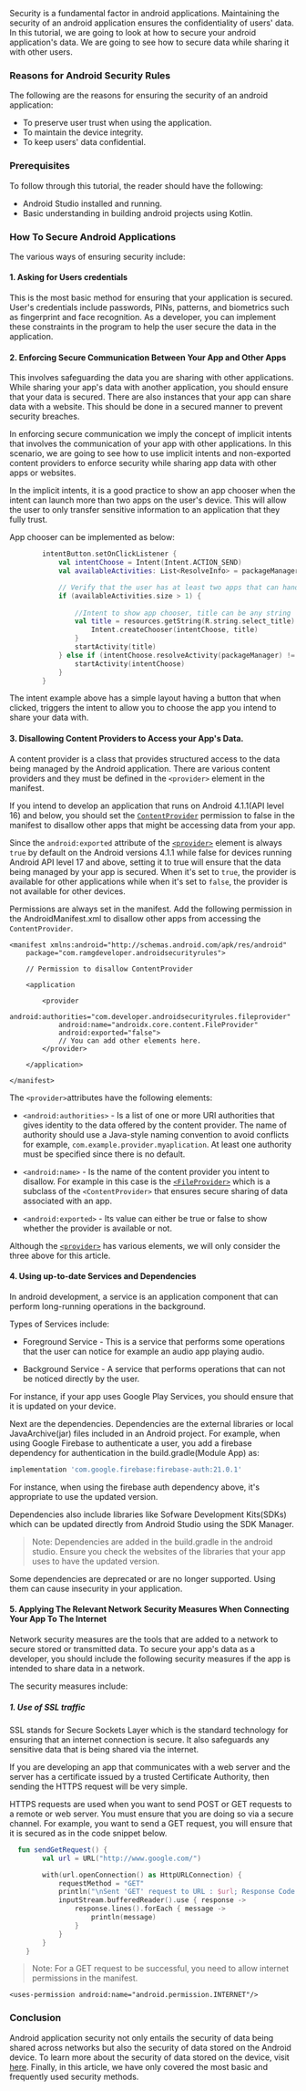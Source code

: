 Security is a fundamental factor in android applications. Maintaining the security of an android application ensures the confidentiality of users' data. In this tutorial, we are going to look at how to secure your android application's data. We are going to see how to secure data while sharing it with other users.

### Reasons for Android Security Rules
The following are the reasons for ensuring the security of an android application:
- To preserve user trust when using the application.
- To maintain the device integrity.
- To keep users' data confidential.

### Prerequisites
To follow through this tutorial, the reader should have the following:
- Android Studio installed and running.
- Basic understanding in building android projects using Kotlin.

### How To Secure Android Applications
The various ways of ensuring security include: 

#### 1. Asking for Users credentials
This is the most basic method for ensuring that your application is secured. User's credentials include passwords, PINs, patterns, and biometrics such as fingerprint and face recognition.
As a developer, you can implement these constraints in the program to help the user secure the data in the application.

#### 2. Enforcing Secure Communication Between Your App and Other Apps

This involves safeguarding the data you are sharing with other applications. While sharing your app's data with another application, you should ensure that your data is secured. There are also instances that your app can share data with a website. This should be done in a secured manner to prevent security breaches.

In enforcing secure communication we imply the concept of implicit intents that involves the communication of your app with other applications. In this scenario, we are going to see how to use implicit intents and non-exported content providers to enforce security while sharing app data with other apps or websites.

In the implicit intents, it is a good practice to show an app chooser when the intent can launch more than two apps on the user's device. This will allow the user to only transfer sensitive information to an application that they fully trust.

App chooser can be implemented as below:
```kotlin
        intentButton.setOnClickListener {
            val intentChoose = Intent(Intent.ACTION_SEND)
            val availableActivities: List<ResolveInfo> = packageManager.queryIntentActivities(intentChoose, PackageManager.MATCH_ALL)

            // Verify that the user has at least two apps that can handle the intent
            if (availableActivities.size > 1) {
                
                //Intent to show app chooser, title can be any string
                val title = resources.getString(R.string.select_title).let { title ->
                    Intent.createChooser(intentChoose, title)
                }
                startActivity(title)
            } else if (intentChoose.resolveActivity(packageManager) != null) {
                startActivity(intentChoose)
            }
        }
```
The intent example above has a simple layout having a button that when clicked, triggers the intent to allow you to choose the app you intend to share your data with.

#### 3. Disallowing Content Providers to Access your App's Data.
A content provider is a class that provides structured access to the data being managed by the Android application. There are various content providers and they must be defined in the `<provider>` element in the manifest.

If you intend to develop an application that runs on Android 4.1.1(API level 16) and below, you should set the [`ContentProvider`](https://developer.android.com/reference/android/content/ContentProvider) permission to false in the manifest to disallow other apps that might be accessing data from your app.

Since the `android:exported` attribute of the [`<provider>`](https://developer.android.com/guide/topics/manifest/provider-element) element is always `true` by default on the Android versions 4.1.1 while false for devices running Android API level 17 and above, setting it to true will ensure that the data being managed by your app is secured. When it's set to `true`, the provider is available for other applications while when it's set to `false`, the provider is not available for other devices.

Permissions are always set in the manifest. Add the following permission in the AndroidManifest.xml to disallow other apps from accessing the `ContentProvider`.

```manifest
<manifest xmlns:android="http://schemas.android.com/apk/res/android"
    package="com.ramgdeveloper.androidsecurityrules">
    
    // Permission to disallow ContentProvider
    
    <application
       
        <provider
            android:authorities="com.developer.androidsecurityrules.fileprovider"
            android:name="androidx.core.content.FileProvider"
            android:exported="false">
            // You can add other elements here.
        </provider>
       
    </application>

</manifest>
```
The `<provider>`attributes have the following elements:
- `<android:authorities>` - Is a list of one or more URI authorities that gives identity to the data offered by the content provider. The name of authority should use a Java-style naming convention to avoid conflicts for example, `com.example.provider.myaplication`. At least one authority must be specified since there is no default.

- `<android:name>` - Is the name of the content provider you intent to disallow. For example in this case is the [`<FileProvider>`](https://developer.android.com/reference/androidx/core/content/FileProvider) which is a subclass of the `<ContentProvider>` that ensures secure sharing of data associated with an app.

- `<android:exported>` - Its value can either be true or false to show whether the provider is available or not.

Although the [`<provider>`](https://developer.android.com/guide/topics/manifest/provider-element#auth) has various elements, we will only consider the three above for this article.

#### 4. Using up-to-date Services and Dependencies 
In android development, a service is an application component that can perform long-running operations in the background.

Types of Services include:
- Foreground Service - This is a service that performs some operations that the user can notice for example an audio app playing audio.

- Background Service - A service that performs operations that can not be noticed directly by the user.

For instance, if your app uses Google Play Services, you should ensure that it is updated on your device.

Next are the dependencies. Dependencies are the external libraries or local JavaArchive(jar) files included in an Android project. For example, when using Google Firebase to authenticate a user, you add a firebase dependency for authentication in the build.gradle(Module App) as:

```gradle
implementation 'com.google.firebase:firebase-auth:21.0.1'
```
For instance, when using the firebase auth dependency above, it's appropriate to use the updated version.

Dependencies also include libraries like Sofware Development Kits(SDKs) which can be updated directly from Android Studio using the SDK Manager.

>Note: Dependencies are added in the build.gradle in the android studio. Ensure you check the websites of the libraries that your app uses to have the updated version.

Some dependencies are deprecated or are no longer supported. Using them can cause insecurity in your application.

#### 5. Applying The Relevant Network Security Measures When Connecting Your App To The Internet
Network security measures are the tools that are added to a network to secure stored or transmitted data. To secure your app's data as a developer, you should include the following security measures if the app is intended to share data in a network.

The security measures include:
##### 1. Use of SSL traffic
SSL stands for Secure Sockets Layer which is the standard technology for ensuring that an internet connection is secure. It also safeguards any sensitive data that is being shared via the internet.

If you are developing an app that communicates with a web server and the server has a certificate issued by a trusted Certificate Authority, then sending the HTTPS request will be very simple.

HTTPS requests are used when you want to send POST or GET requests to a remote or web server. You must ensure that you are doing so via a secure channel. For example, you want to send a GET request, you will ensure that it is secured as in the code snippet below.
```kotlin
  fun sendGetRequest() {
        val url = URL("http://www.google.com/")

        with(url.openConnection() as HttpURLConnection) {
            requestMethod = "GET"
            println("\nSent 'GET' request to URL : $url; Response Code : $responseCode")
            inputStream.bufferedReader().use { response -> 
                response.lines().forEach { message ->
                    println(message)
                }
            }
        }
    }
```
> Note: For a GET request to be successful, you need to allow internet permissions in the manifest.
```manifest
<uses-permission android:name="android.permission.INTERNET"/>
```
### Conclusion
Android application security not only entails the security of data being shared across networks but also the security of data stored on the Android device. To learn more about the security of data stored on the device, visit [here](https://developer.android.com/topic/security/best-practices). Finally, in this article, we have only covered the most basic and frequently used security methods.
